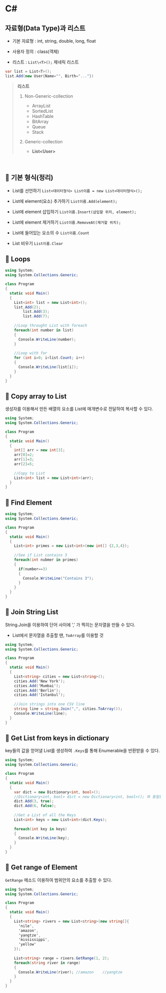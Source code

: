 # C#

## 자료형(Data Type)과 리스트

- 기본 자료형 : int, string, double, long, float

- 사용자 정의 : class(객체)

- 리스트 : `List\<T>();` 제네릭 리스트

```c#
var list = List<T>();
list.Add(new User{Name="", Birth="..."})
```

> **리스트**
>
> 1. Non-Generic-collection
>    - ArrayList
>    - SortedList
>    - HashTable
>    - BitArray
>    - Queue
>    - Stack
>
> 2. Generic-collection
>    - **List\<User>**

<br/>

## :seedling: 기본 형식(정리)

- List를 선언하기  `List<데이터형식> List이름 = new List<데이터형식>();`

- List에 element(요소) 추가하기  `List이름.Add(element);`

- List에 element 삽입하기  `List이름.Insert(삽입할 위치, element);`

- List에 element 제거하기 `List이름.RemoveAt(제거할 위치);`

- List에 들어있는 요소의 수 `List이름.Count`

- List 비우기 `List이름.Clear`



## :seedling: Loops

```c#
using System;
using System.Collections.Generic;

class Program
{
  static void Main()
  {
    List<int> list = new List<int>();
    list.Add(2);
		list.Add(3);
		list.Add(7);
    
    //Loop throught List with foreach
    foreach(int number in list)
    {
      Console.WriteLine(number);
    }
    
    //Loop with for
    for (int i=0; i<list.Count; i++)
    {
      Console.WriteLine(list[i]);
    }
  }
}
```



## :seedling: Copy array to List

생성자를 이용해서 만든 배열의 요소를 List에 매개변수로 전달하여 복사할 수 있다. 

```c#
using System;
using System.Collections.Generic;

class Program
{
  static void Main()
  {
    int[] arr = new int[3];
    arr[0]=2;
    arr[1]=3;
    arr[2]=5;
    
    //Copy to List
    List<int> list = new List<int>(arr);
  }
}
```



## :seedling: Find Element

```c#
using System;
using System.Collections.Generic;

class Program
{
  static void Main()
  {
    List<int> primes = new List<int>(new int[] {2,3,4});
    
    //See if List contains 3
    foreach(int nubmer in primes)
    {
      if(number==3)
      {
        Console.WriteLine("Contains 3");
      }
    }
  }
}
```



## :seedling: Join String List 

String.Join을 이용하여 단어 사이에 ',' 가 찍히는 문자열을 만들 수 있다. 

- List에서 문자열을 추출할 땐, `ToArray`를 이용할 것

```c#
using System;
using System.Collections.Generic;

class Program
{
  static void Main()
  {
    List<string> cities = new List<string>();
    cities.Add('New York');
    cities.Add('Mumbai');
    cities.Add('Berlin');
    cities.Add('Istanbul');
    
    //Join strings into one CSV line
    string line = string.Join(",", cities.ToArray());
    Console.WriteLine(line);
  }
}
```



## :seedling: Get List from keys in dictionary

key들의 값을 얻어낼 List를 생성하여 `.Keys`를 통해 Enumerable을 반환받을 수 있다. 

```c#
using System;
using System.Collections.Generic;

class Program
{
  static void Main()
  {
   	var dict = new Dictionary<int, bool>();
    //Dictionary<int, bool> dict = new Dictionary<int, bool>(); 와 동일한 표현
    dict.Add(3, true);
    dict.Add(6, false);
    
    //Get a List of all the Keys
    List<int> keys = new List<int>(dict.Keys);
    
    foreach(int key in keys)
    {
      Console.WriteLine(key);
    }
  }
}
```



## :seedling: Get range of Element

`GetRange` 메소드 이용하여 범위안의 요소를 추출할 수 있다. 

```c#
using System;
using System.Collections.Generic;

class Program
{
  static void Main()
  {
   	List<string> rivers = new List<string>(new string[]{
      'nile',
      'amazon',
      'yangtze',
      'mississippi',
      'yellow'
    });
    
    List<string> range = rivers.GetRange(1, 2);
    foreach(string river in range)
    {
      Console.WriteLine(river);	//amazon 	//yangtze
    }
  }
}
```

